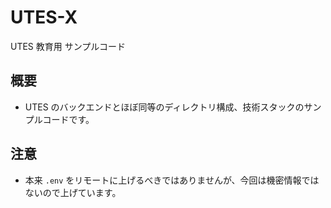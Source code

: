 # UTES-X

UTES 教育用 サンプルコード

## 概要

- UTES のバックエンドとほぼ同等のディレクトリ構成、技術スタックのサンプルコードです。

## 注意

- 本来 `.env` をリモートに上げるべきではありませんが、今回は機密情報ではないので上げています。
